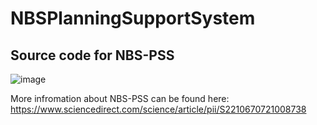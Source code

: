 # NBSPlanningSupportSystem

## Source code for NBS-PSS

![image](https://github.com/Shahryar73/NBSPlanningSupportSystem/assets/38989883/e40b952f-a3b7-447d-a398-b5100a5a16cb)


More infromation about NBS-PSS can be found here: https://www.sciencedirect.com/science/article/pii/S2210670721008738
